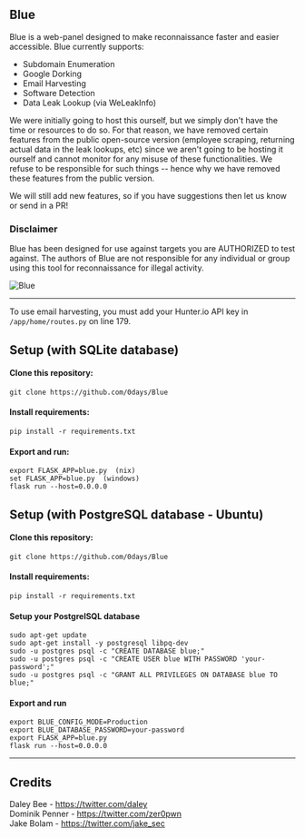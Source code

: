 ## Blue

Blue is a web-panel designed to make reconnaissance faster and easier accessible. Blue currently supports:  

* Subdomain Enumeration
* Google Dorking
* Email Harvesting
* Software Detection
* Data Leak Lookup (via WeLeakInfo)

We were initially going to host this ourself, but we simply don't have the time or resources to do so. For that reason, we have removed certain features from the public open-source version (employee scraping, returning actual data in the leak lookups, etc) since we aren't going to be hosting it ourself and cannot monitor for any misuse of these functionalities. We refuse to be responsible for such things -- hence why we have removed these features from the public version.  

We will still add new features, so if you have suggestions then let us know or send in a PR!  

### Disclaimer

Blue has been designed for use against targets you are AUTHORIZED to test against. The authors of Blue are not responsible for any individual or group using this tool for reconnaissance for illegal activity.


![Blue](https://i.imgur.com/lBI4hdh.png)

<hr>

To use email harvesting, you must add your Hunter.io API key in `/app/home/routes.py` on line 179.

## Setup (with SQLite database)

#### Clone this repository:

```git clone https://github.com/0days/Blue```  

#### Install requirements:  

```pip install -r requirements.txt```  

#### Export and run:

```
export FLASK_APP=blue.py  (nix)  
set FLASK_APP=blue.py  (windows)  
flask run --host=0.0.0.0  
```
## Setup (with PostgreSQL database - Ubuntu)  

#### Clone this repository:

```git clone https://github.com/0days/Blue```  

#### Install requirements:  

```pip install -r requirements.txt```

#### Setup your PostgrelSQL database
```
sudo apt-get update  
sudo apt-get install -y postgresql libpq-dev  
sudo -u postgres psql -c "CREATE DATABASE blue;"  
sudo -u postgres psql -c "CREATE USER blue WITH PASSWORD 'your-password';"  
sudo -u postgres psql -c "GRANT ALL PRIVILEGES ON DATABASE blue TO blue;"  
```

#### Export and run
```
export BLUE_CONFIG_MODE=Production  
export BLUE_DATABASE_PASSWORD=your-password  
export FLASK_APP=blue.py    
flask run --host=0.0.0.0  
```
<hr>  
  
## Credits

Daley Bee - https://twitter.com/daley  
Dominik Penner - https://twitter.com/zer0pwn  
Jake Bolam - https://twitter.com/jake_sec  
